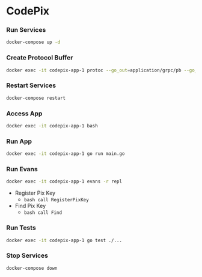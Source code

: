 # CodePix 

### Run Services
```bash
docker-compose up -d
```

### Create Protocol Buffer
```bash
docker exec -it codepix-app-1 protoc --go_out=application/grpc/pb --go_opt=paths=source_relative --go-grpc_out=application/grpc/pb --go-grpc_opt=paths=source_relative --proto_path=application/grpc/protofiles application/grpc/protofiles/*.proto
```

### Restart Services
```bash
docker-compose restart
```

### Access App
```bash
docker exec -it codepix-app-1 bash
```

### Run App
```bash
docker exec -it codepix-app-1 go run main.go
```

### Run Evans
```bash
docker exec -it codepix-app-1 evans -r repl
```

* Register Pix Key
  * ```bash call RegisterPixKey ```
* Find Pix Key
  * ```bash call Find ```


### Run Tests
```bash
docker exec -it codepix-app-1 go test ./...
```

### Stop Services
```bash
docker-compose down
```
